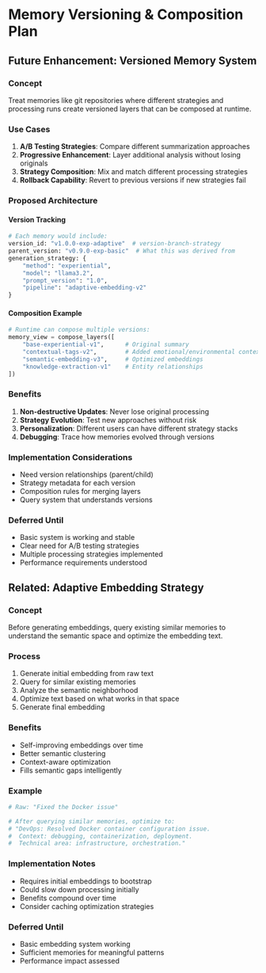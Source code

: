 # Memory Versioning & Composition Plan

## Future Enhancement: Versioned Memory System

### Concept
Treat memories like git repositories where different strategies and processing runs create versioned layers that can be composed at runtime.

### Use Cases
1. **A/B Testing Strategies**: Compare different summarization approaches
2. **Progressive Enhancement**: Layer additional analysis without losing originals
3. **Strategy Composition**: Mix and match different processing strategies
4. **Rollback Capability**: Revert to previous versions if new strategies fail

### Proposed Architecture

#### Version Tracking
```python
# Each memory would include:
version_id: "v1.0.0-exp-adaptive"  # version-branch-strategy
parent_version: "v0.9.0-exp-basic"  # What this was derived from
generation_strategy: {
    "method": "experiential",
    "model": "llama3.2",
    "prompt_version": "1.0",
    "pipeline": "adaptive-embedding-v2"
}
```

#### Composition Example
```python
# Runtime can compose multiple versions:
memory_view = compose_layers([
    "base-experiential-v1",      # Original summary
    "contextual-tags-v2",        # Added emotional/environmental context
    "semantic-embedding-v3",     # Optimized embeddings
    "knowledge-extraction-v1"    # Entity relationships
])
```

### Benefits
1. **Non-destructive Updates**: Never lose original processing
2. **Strategy Evolution**: Test new approaches without risk
3. **Personalization**: Different users can have different strategy stacks
4. **Debugging**: Trace how memories evolved through versions

### Implementation Considerations
- Need version relationships (parent/child)
- Strategy metadata for each version
- Composition rules for merging layers
- Query system that understands versions

### Deferred Until
- Basic system is working and stable
- Clear need for A/B testing strategies
- Multiple processing strategies implemented
- Performance requirements understood

## Related: Adaptive Embedding Strategy

### Concept
Before generating embeddings, query existing similar memories to understand the semantic space and optimize the embedding text.

### Process
1. Generate initial embedding from raw text
2. Query for similar existing memories
3. Analyze the semantic neighborhood
4. Optimize text based on what works in that space
5. Generate final embedding

### Benefits
- Self-improving embeddings over time
- Better semantic clustering
- Context-aware optimization
- Fills semantic gaps intelligently

### Example
```python
# Raw: "Fixed the Docker issue"

# After querying similar memories, optimize to:
# "DevOps: Resolved Docker container configuration issue.
#  Context: debugging, containerization, deployment.
#  Technical area: infrastructure, orchestration."
```

### Implementation Notes
- Requires initial embeddings to bootstrap
- Could slow down processing initially
- Benefits compound over time
- Consider caching optimization strategies

### Deferred Until
- Basic embedding system working
- Sufficient memories for meaningful patterns
- Performance impact assessed